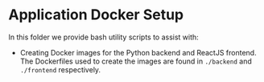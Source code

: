 # Application Docker Setup

In this folder we provide bash utility scripts to assist with:

* Creating Docker images for the Python backend and ReactJS frontend. The Dockerfiles used to create the images are found in ```./backend``` and ```./frontend``` respectively.
